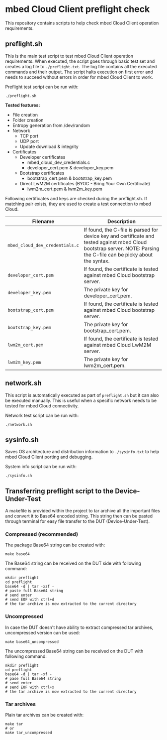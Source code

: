 # mbed Cloud Client preflight check
This repository contains scripts to help check mbed Cloud Client operation requirements.
## preflight.sh
This is the main test script to test mbed Cloud Client operation requirements. When executed, the script goes through basic test set and creates a log file to `./preflight.txt`. The log file contains all the executed commands and their output. The script halts execution on first error and needs to succeed without errors in order for mbed Cloud Client to work.

Preflight test script can be run with:

    ./preflight.sh

**Tested features:**

* File creation
* Folder creation
* Entropy generation from /dev/random
* Network
    * TCP port
    * UDP port
    * Update download & integrity
* Certificates
    * Developer certificates
	    * mbed\_cloud\_dev\_credentials.c
	    * developer\_cert.pem & developer\_key.pem
    * Bootstrap certificates
	    * bootstrap\_cert.pem & bootstrap\_key.pem
    * Direct LwM2M certificates (BYOC - Bring Your Own Certificate)
	    * lwm2m\_cert.pem & lwm2m\_key.pem

Following certificates and keys are checked during the preflight.sh. If matching pair exists, they are used to create a test connection to mbed Cloud.

| Filename                     | Description |
| ---------------------------- | ----------- |
| `mbed_cloud_dev_credentials.c` | If found, the C-file is parsed for device key and certificate and tested against mbed Cloud bootstrap server. NOTE: Parsing the C-file can be picky about the syntax. |
| `developer_cert.pem`           | If found, the certificate is tested against mbed Cloud bootstrap server. |
| `developer_key.pem`            | The private key for developer_cert.pem. |
| `bootstrap_cert.pem`           | If found, the certificate is tested against mbed Cloud bootstrap server. |
| `bootstrap_key.pem`            | The private key for bootstrap_cert.pem. |
| `lwm2m_cert.pem`               | If found, the certificate is tested against mbed Cloud LwM2M server. |
| `lwm2m_key.pem`                | The private key for lwm2m_cert.pem. |

## network.sh ##
This script is automatically executed as part of `preflight.sh` but it can also be executed manually. This is useful when a specific network needs to be tested for mbed Cloud connectivity.

Network test script can be run with:

    ./network.sh

## sysinfo.sh
Saves OS architecture and distribution information to `./sysinfo.txt` to help mbed Cloud Client porting and debugging.

System info script can be run with:

    ./sysinfo.sh

## Transferring preflight script to the Device-Under-Test
A makefile is provided within the project to tar archive all the important files and convert it to Base64 encoded string. This string then can be pasted through terminal for easy file transfer to the DUT (Device-Under-Test).

### Compressed (recommended)
The package Base64 string can be created with:

    make base64

The Base64 string can be received on the DUT side with following command:

    mkdir preflight
    cd preflight
    base64 -d | tar -xzf -
    # paste full Base64 string
    # send enter
    # send EOF with ctrl+d
    # the tar archive is now extracted to the current directory

### Uncompressed
In case the DUT doesn't have ability to extract compressed tar archives, uncompressed version can be used:

    make base64_uncompressed

The uncompressed Base64 string can be received on the DUT with following command:

    mkdir preflight
    cd preflight
    base64 -d | tar -xf -
    # pase full Base64 string
    # send enter
    # send EOF with ctrl+x
    # the tar archive is now extracted to the current directory

### Tar archives
Plain tar archives can be created with:

    make tar
    # or
    make tar_uncompressed
